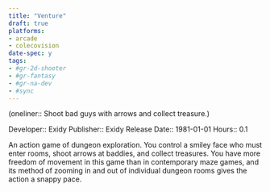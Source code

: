 ```yaml
---
title: "Venture"
draft: true
platforms:
- arcade
- colecovision
date-spec: y
tags:
- #gr-2d-shooter 
- #gr-fantasy 
- #gr-na-dev 
- #sync
---
```


(oneliner:: Shoot bad guys with arrows and collect treasure.)

Developer:: Exidy 
Publisher:: Exidy
Release Date:: 1981-01-01
Hours:: 0.1

An action game of dungeon exploration. You control a smiley face who must enter rooms, shoot arrows at baddies, and collect treasures. You have more freedom of movement in this game than in contemporary maze games, and its method of zooming in and out of individual dungeon rooms gives the action a snappy pace.